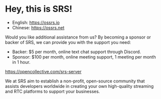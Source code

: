 # Hey, this is SRS!

* English: https://ossrs.io
* Chinese: https://ossrs.net

Would you like additional assistance from us? By becoming a sponsor or backer of SRS, we can provide you with the support you need:

* Backer: $5 per month, online text chat support through Discord.
* Sponsor: $100 per month, online meeting support, 1 meeting per month in 1 hour.

https://opencollective.com/srs-server

We at SRS aim to establish a non-profit, open-source community that assists developers worldwide in creating your own high-quality streaming and RTC platforms to support your businesses.
